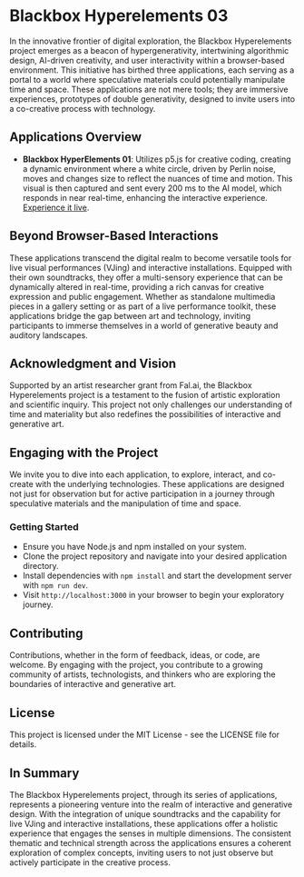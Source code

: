 # Blackbox Hyperelements 03

In the innovative frontier of digital exploration, the Blackbox Hyperelements project emerges as a beacon of hypergenerativity, intertwining algorithmic design, AI-driven creativity, and user interactivity within a browser-based environment. This initiative has birthed three applications, each serving as a portal to a world where speculative materials could potentially manipulate time and space. These applications are not mere tools; they are immersive experiences, prototypes of double generativity, designed to invite users into a co-creative process with technology.

## Applications Overview

- **Blackbox HyperElements 01**: Utilizes p5.js for creative coding, creating a dynamic environment where a white circle, driven by Perlin noise, moves and changes size to reflect the nuances of time and motion. This visual is then captured and sent every 200 ms to the AI model, which responds in near real-time, enhancing the interactive experience. [Experience it live](https://blackbox-hyperelements02.vercel.app/).


## Beyond Browser-Based Interactions

These applications transcend the digital realm to become versatile tools for live visual performances (VJing) and interactive installations. Equipped with their own soundtracks, they offer a multi-sensory experience that can be dynamically altered in real-time, providing a rich canvas for creative expression and public engagement. Whether as standalone multimedia pieces in a gallery setting or as part of a live performance toolkit, these applications bridge the gap between art and technology, inviting participants to immerse themselves in a world of generative beauty and auditory landscapes.

## Acknowledgment and Vision

Supported by an artist researcher grant from Fal.ai, the Blackbox Hyperelements project is a testament to the fusion of artistic exploration and scientific inquiry. This project not only challenges our understanding of time and materiality but also redefines the possibilities of interactive and generative art.

## Engaging with the Project

We invite you to dive into each application, to explore, interact, and co-create with the underlying technologies. These applications are designed not just for observation but for active participation in a journey through speculative materials and the manipulation of time and space.

### Getting Started

- Ensure you have Node.js and npm installed on your system.
- Clone the project repository and navigate into your desired application directory.
- Install dependencies with `npm install` and start the development server with `npm run dev`.
- Visit `http://localhost:3000` in your browser to begin your exploratory journey.

## Contributing

Contributions, whether in the form of feedback, ideas, or code, are welcome. By engaging with the project, you contribute to a growing community of artists, technologists, and thinkers who are exploring the boundaries of interactive and generative art.

## License

This project is licensed under the MIT License - see the LICENSE file for details.

## In Summary

The Blackbox Hyperelements project, through its series of applications, represents a pioneering venture into the realm of interactive and generative design. With the integration of unique soundtracks and the capability for live VJing and interactive installations, these applications offer a holistic experience that engages the senses in multiple dimensions. The consistent thematic and technical strength across the applications ensures a coherent exploration of complex concepts, inviting users to not just observe but actively participate in the creative process.
